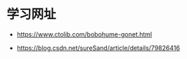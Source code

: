 # 学习网址

- https://www.ctolib.com/bobohume-gonet.html

- https://blog.csdn.net/sureSand/article/details/79826416
